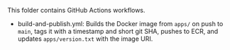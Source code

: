 This folder contains GitHub Actions workflows.

- build-and-publish.yml: Builds the Docker image from `apps/` on push to `main`, tags it with a timestamp and short git SHA, pushes to ECR, and updates `apps/version.txt` with the image URI.
